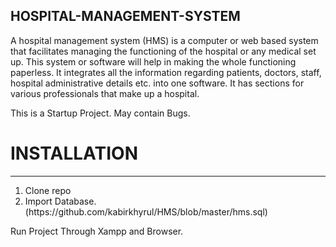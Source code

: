 ## HOSPITAL-MANAGEMENT-SYSTEM
	
A hospital management system (HMS) is a computer or web based system that facilitates managing the functioning of the hospital or any medical set up. This system or software will help in making the whole functioning paperless. It integrates all the information regarding patients, doctors, staff, hospital administrative details etc. into one software. It has sections for various professionals that make up a hospital.

This is a Startup Project. May contain Bugs.

# INSTALLATION

---

<ol>
<li>Clone repo</li>
<li>Import Database. (https://github.com/kabirkhyrul/HMS/blob/master/hms.sql)</li>
</ol>

Run Project Through Xampp and Browser.

